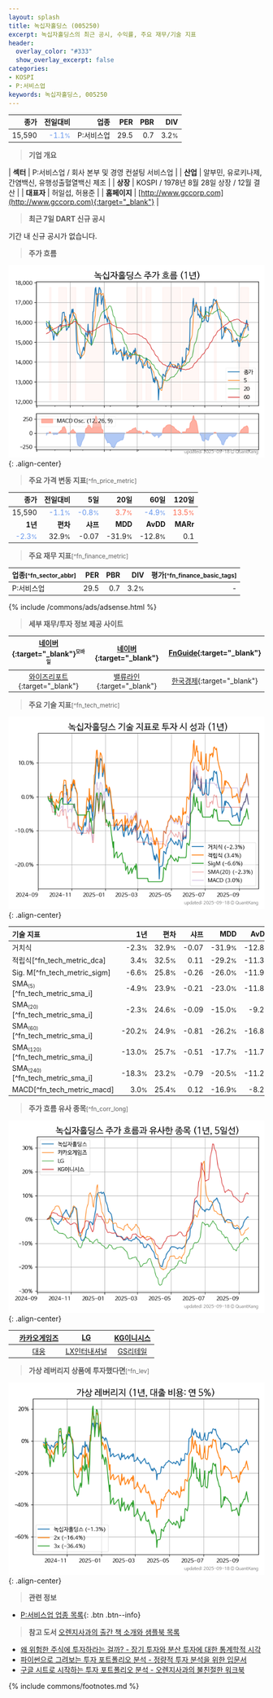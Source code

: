 ```yaml
---
layout: splash
title: 녹십자홀딩스 (005250)
excerpt: 녹십자홀딩스의 최근 공시, 수익률, 주요 재무/기술 지표
header:
  overlay_color: "#333"
  show_overlay_excerpt: false
categories:
- KOSPI
- P:서비스업
keywords: 녹십자홀딩스, 005250
---
```


| **종가** | **전일대비** | **업종** | **PER** | **PBR** | **DIV** |
| -------: | -----------: | -------: | ------: | ------: | ------: |
| 15,590 | <span style="color: cornflowerblue">-1.1<small>%</small></span> | P:서비스업 | 29.5 | 0.7 | 3.2<small>%</small> |

<!-- more -->


> **기업 개요**<a id="company"></a>

| <span style="white-space:nowrap;">**섹터**</span> | P:서비스업 / 회사 본부 및 경영 컨설팅 서비스업 |
| <span style="white-space:nowrap;">**산업**</span> | 알부민, 유로키나제, 간염백신, 유행성출혈열백신 제조 |
| <span style="white-space:nowrap;">**상장**</span> | KOSPI / 1978년 8월 28일 상장 / 12월 결산 |
| <span style="white-space:nowrap;">**대표자**</span> | 허일섭, 허용준 |
| <span style="white-space:nowrap;">**홈페이지**</span> | [http://www.gccorp.com](http://www.gccorp.com){:target="_blank"} |


> **최근 7일 DART 신규 공시**<a id="dart"></a>

기간 내 신규 공시가 없습니다.


> **주가 흐름**<a id="price"></a>

![005250](/stock/images/005250.png){: .align-center}


> **주요 가격 변동 지표**<small>[^fn_price_metric]</small>

| **종가** | **전일대비** | **5일** | **20일** | **60일** | **120일** |
| -------: | -----------: | ------: | -------: | -------: | --------: |
| 15,590 | <span style="color: cornflowerblue">-1.1<small>%</small></span> | <span style="color: cornflowerblue">-0.8<small>%</small></span> | <span style="color: tomato">3.7<small>%</small></span> | <span style="color: cornflowerblue">-4.9<small>%</small></span> | <span style="color: tomato">13.5<small>%</small></span> |
| **1년** | **편차** | **샤프** | **MDD** | **AvDD** | **MARr** |
| <span style="color: cornflowerblue">-2.3<small>%</small></span> | 32.9<small>%</small> | -0.07 | -31.9<small>%</small> | -12.8<small>%</small> | 0.1 |


> **주요 재무 지표**<small>[^fn_finance_metric]</small>

| **업종**<small>[^fn_sector_abbr]</small> | **PER** | **PBR** | **DIV** | **평가**<small>[^fn_finance_basic_tags]</small> |
| :--------------------------------------- | ------: | ------: | ------: | ----------------------------------------------: |
| P:서비스업 | 29.5 | 0.7 | 3.2<small>%</small> | - |



{% include /commons/ads/adsense.html %}

> **세부 재무/투자 정보 제공 사이트**

| [네이버](https://m.stock.naver.com/domestic/stock/005250/finance/summary){:target="_blank"}<sup><small>모바일</small></sup> | [네이버](https://finance.naver.com/item/coinfo.naver?code=005250){:target="_blank"} | [FnGuide](https://comp.fnguide.com/SVO2/ASP/SVD_Invest.asp?gicode=A005250&MenuYn=Y){:target="_blank"} |
| :---: | :---: | :---: |
| [와이즈리포트](https://comp.wisereport.co.kr/company/c1040001.aspx?cmp_cd=005250){:target="_blank"} | [밸류라인](https://www.valueline.co.kr/finance/summary/005250){:target="_blank"} | [한국경제](https://markets.hankyung.com/stock/005250/financial-summary){:target="_blank"} |


> **주요 기술 지표**<small>[^fn_tech_metric]</small>


![005250](/stock/images/005250_tech.png){: .align-center}

| **기술 지표** | **1년** | **편차** | **샤프** | **MDD** | **AvDD** |
| :------------ | ------: | -----------: | -------: | ------: | -------: |
| 거치식 | -2.3<small>%</small> | 32.9<small>%</small> | -0.07 | -31.9<small>%</small> | -12.8<small>%</small> |
| 적립식[^fn_tech_metric_dca] | 3.4<small>%</small> | 32.5<small>%</small> | 0.11 | -29.2<small>%</small> | -11.3<small>%</small> |
| Sig. M[^fn_tech_metric_sigm] | -6.6<small>%</small> | 25.8<small>%</small> | -0.26 | -26.0<small>%</small> | -11.9<small>%</small> |
| SMA<small><sub>(5)</sub></small>[^fn_tech_metric_sma_i] | -4.9<small>%</small> | 23.9<small>%</small> | -0.21 | -23.0<small>%</small> | -11.8<small>%</small> |
| SMA<small><sub>(20)</sub></small>[^fn_tech_metric_sma_i] | -2.3<small>%</small> | 24.6<small>%</small> | -0.09 | -15.0<small>%</small> | -9.2<small>%</small> |
| SMA<small><sub>(60)</sub></small>[^fn_tech_metric_sma_i] | -20.2<small>%</small> | 24.9<small>%</small> | -0.81 | -26.2<small>%</small> | -16.8<small>%</small> |
| SMA<small><sub>(120)</sub></small>[^fn_tech_metric_sma_i] | -13.0<small>%</small> | 25.7<small>%</small> | -0.51 | -17.7<small>%</small> | -11.7<small>%</small> |
| SMA<small><sub>(240)</sub></small>[^fn_tech_metric_sma_i] | -18.3<small>%</small> | 23.2<small>%</small> | -0.79 | -20.5<small>%</small> | -11.2<small>%</small> |
| MACD[^fn_tech_metric_macd] | 3.0<small>%</small> | 25.4<small>%</small> | 0.12 | -16.9<small>%</small> | -8.2<small>%</small> |


> **주가 흐름 유사 종목**<a id="corr"></a><small>[^fn_corr_long]</small>

![005250](/stock/images/005250_corr.png){: .align-center}

|       | [카카오게임즈](/293490/) | [LG](/003550/) | [KG이니시스](/035600/) |
| :---: | :------------------------------------: | :------------------------------------: | :------------------------------------: |
|       | [대웅](/003090/) | [LX인터내셔널](/001120/) | [GS리테일](/007070/) |


> **가상 레버리지 상품에 투자했다면**<a id="2x"></a><small>[^fn_lev]</small>

![005250](/stock/images/005250_2x.png){: .align-center}


> **관련 정보**

- [P:서비스업 업종 목록](/stats/sector/kospi_업종_서비스업_종목/){: .btn .btn--info}

> **참고 도서** [오렌지사과의 출간 책 소개와 샘플북 목록](https://kongdori.tistory.com/691)

- [왜 위험한 주식에 투자하라는 걸까? - 장기 투자와 분산 투자에 대한 통계학적 시각](https://kongdori.tistory.com/421)
- [파이썬으로 그려보는 투자 포트폴리오 분석  - 정량적 투자 분석을 위한 입문서](https://kongdori.tistory.com/643)
- [구글 시트로 시작하는 투자 포트폴리오 분석 - 오렌지사과의 불친절한 워크북](https://kongdori.tistory.com/449)


{% include commons/footnotes.md %}